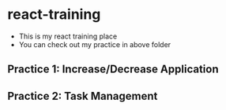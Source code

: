 # react-training

- This is my react training place
- You can check out my practice in above folder

## Practice 1: Increase/Decrease Application

## Practice 2: Task Management
